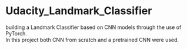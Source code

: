 # Udacity_Landmark_Classifier
building a Landmark Classifier based on CNN models through the use of PyTorch.</br> 
In this project both CNN from scratch and a pretrained CNN were used.</br>
